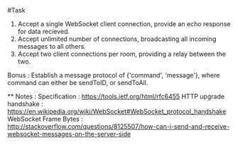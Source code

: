 #Task

1. Accept a single WebSocket client connection, provide an echo response for data recieved.
2. Accept unlimited number of connections, broadcasting all incoming messages to all others.
3. Accept two client connections per room, providing a relay between the two.

Bonus : Establish a message protocol of {'command', 'message'}, where command can either be sendToID, or sendToAll.

** Notes :
Specification          : https://tools.ietf.org/html/rfc6455
HTTP upgrade handshake : https://en.wikipedia.org/wiki/WebSocket#WebSocket_protocol_handshake
WebSocket Frame Bytes  : http://stackoverflow.com/questions/8125507/how-can-i-send-and-receive-websocket-messages-on-the-server-side

